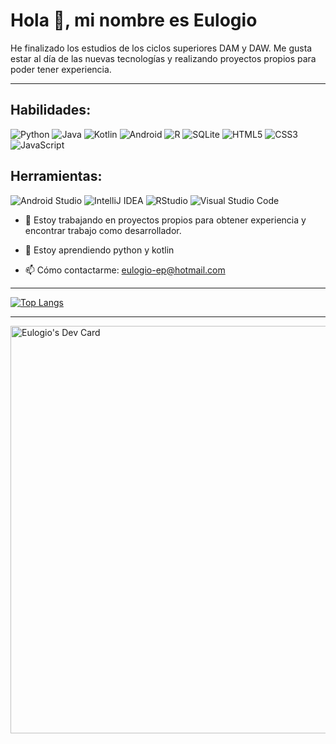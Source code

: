 # Hola 👋, mi nombre es Eulogio
He finalizado los estudios de los ciclos superiores DAM y DAW. Me gusta estar al día de las nuevas tecnologías y realizando proyectos propios para poder tener experiencia.
***

Habilidades: 
------------

![Python](https://img.shields.io/badge/python-3670A0?style=for-the-badge&logo=python&logoColor=ffdd54) ![Java](https://img.shields.io/badge/java-%23ED8B00.svg?style=for-the-badge&logo=openjdk&logoColor=white) ![Kotlin](https://img.shields.io/badge/kotlin-%237F52FF.svg?style=for-the-badge&logo=kotlin&logoColor=white) ![Android](https://img.shields.io/badge/Android-3DDC84?style=for-the-badge&logo=android&logoColor=white) ![R](https://img.shields.io/badge/r-%23276DC3.svg?style=for-the-badge&logo=r&logoColor=white) ![SQLite](https://img.shields.io/badge/sqlite-%2307405e.svg?style=for-the-badge&logo=sqlite&logoColor=white) ![HTML5](https://img.shields.io/badge/html5-%23E34F26.svg?style=for-the-badge&logo=html5&logoColor=white) ![CSS3](https://img.shields.io/badge/css3-%231572B6.svg?style=for-the-badge&logo=css3&logoColor=white) ![JavaScript](https://img.shields.io/badge/javascript-%23323330.svg?style=for-the-badge&logo=javascript&logoColor=%23F7DF1E)


Herramientas: 
-------------

![Android Studio](https://img.shields.io/badge/android%20studio-346ac1?style=for-the-badge&logo=android%20studio&logoColor=white) ![IntelliJ IDEA](https://img.shields.io/badge/IntelliJIDEA-000000.svg?style=for-the-badge&logo=intellij-idea&logoColor=white) ![RStudio](https://img.shields.io/badge/RStudio-4285F4?style=for-the-badge&logo=rstudio&logoColor=white) ![Visual Studio Code](https://img.shields.io/badge/Visual%20Studio%20Code-0078d7.svg?style=for-the-badge&logo=visual-studio-code&logoColor=white) 

- 🔭 Estoy trabajando en proyectos propios para obtener experiencia y encontrar trabajo como desarrollador. 

- 🌱 Estoy aprendiendo python y kotlin 

- 📫 Cómo contactarme: eulogio-ep@hotmail.com 


***

[![Top Langs](https://github-readme-stats.vercel.app/api/top-langs/?username=eulogioep&layout=donut)](https://github.com/anuraghazra/github-readme-stats)

***
<a href="https://app.daily.dev/eulogioep"><img src="https://api.daily.dev/devcards/v2/b5dck4lcpdfhUiuLoE3T9.png?type=wide&r=69d" width="652" alt="Eulogio's Dev Card"/></a>
